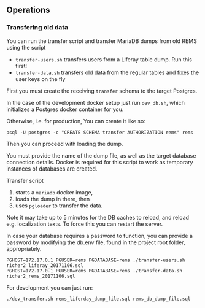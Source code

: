 ## Operations

### Transfering old data

You can run the transfer script and transfer MariaDB dumps from old REMS using the script

- `transfer-users.sh` transfers users from a Liferay table dump. Run this first!
- `transfer-data.sh` transfers old data from the regular tables and fixes the user keys on the fly

First you must create the receiving `transfer` schema to the target Postgres.

In the case of the development docker setup just run `dev_db.sh`, which initializes a Postgres docker container for you.

Otherwise, i.e. for production, You can create it like so:
```
psql -U postgres -c "CREATE SCHEMA transfer AUTHORIZATION rems" rems
```

Then you can proceed with loading the dump.

You must provide the name of the dump file, as well as the target database connection details. Docker is required for this script to work as temporary instances of databases are created.

Transfer script

1. starts a `mariadb` docker image,
2. loads the dump in there, then
3. uses `pgloader` to transfer the data.

Note it may take up to 5 minutes for the DB caches to reload, and reload e.g. localization texts. To force this you can restart the server.

In case your database requires a password to function, you can provide a password by modifying the db.env file, found in the project root folder, appropriately.

```
PGHOST=172.17.0.1 PGUSER=rems PGDATABASE=rems ./transfer-users.sh richer2_liferay_20171106.sql
PGHOST=172.17.0.1 PGUSER=rems PGDATABASE=rems ./transfer-data.sh richer2_rems_20171106.sql
```

For development you can just run:

```
./dev_transfer.sh rems_liferday_dump_file.sql rems_db_dump_file.sql
```
